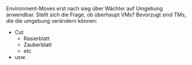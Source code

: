 Environment-Moves erst nach sieg über Wächter auf Umgebung anwendbar.
Stellt sich die Frage, ob überhaupt VMs? Bevorzugt sind TMs, die die umgebung verändern können:
* Cut
    * Rasierblatt
    * Zauberblatt
    * etc
* usw.
